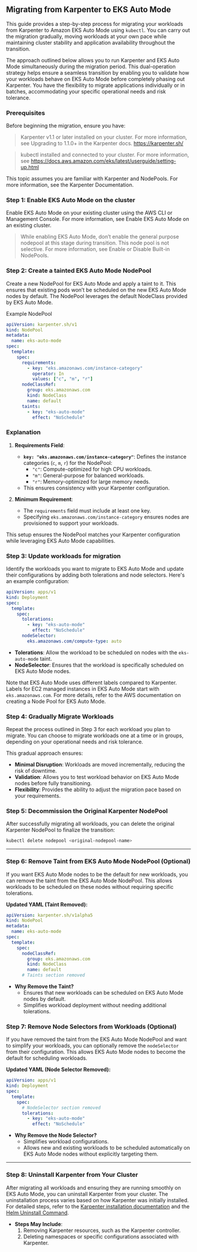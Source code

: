 ## Migrating from Karpenter to EKS Auto Mode
This guide provides a step-by-step process for migrating your workloads from Karpenter to Amazon EKS Auto Mode using `kubectl`. You can carry out the migration gradually, moving workloads at your own pace while maintaining cluster stability and application availability throughout the transition.

The approach outlined below allows you to run Karpenter and EKS Auto Mode simultaneously during the migration period. This dual-operation strategy helps ensure a seamless transition by enabling you to validate how your workloads behave on EKS Auto Mode before completely phasing out Karpenter. You have the flexibility to migrate applications individually or in batches, accommodating your specific operational needs and risk tolerance.

### Prerequisites

Before beginning the migration, ensure you have:

> Karpenter v1.1 or later installed on your cluster. For more information, see Upgrading to 1.1.0+ in the Karpenter docs. https://karpenter.sh/

> kubectl installed and connected to your cluster. For more information, see https://docs.aws.amazon.com/eks/latest/userguide/setting-up.html

This topic assumes you are familiar with Karpenter and NodePools. For more information, see the Karpenter Documentation.

### Step 1: Enable EKS Auto Mode on the cluster

Enable EKS Auto Mode on your existing cluster using the AWS CLI or Management Console. For more information, see Enable EKS Auto Mode on an existing cluster.


> While enabling EKS Auto Mode, don’t enable the general purpose nodepool at this stage during transition. This node pool is not selective. For more information, see Enable or Disable Built-in NodePools.
>
### Step 2: Create a tainted EKS Auto Mode NodePool


Create a new NodePool for EKS Auto Mode and apply a taint to it. This ensures that existing pods won’t be scheduled on the new EKS Auto Mode nodes by default. The NodePool leverages the default NodeClass provided by EKS Auto Mode.

Example NodePool

```yaml
apiVersion: karpenter.sh/v1
kind: NodePool
metadata:
  name: eks-auto-mode
spec:
  template:
    spec:
      requirements:
        - key: "eks.amazonaws.com/instance-category"
          operator: In
          values: ["c", "m", "r"]
      nodeClassRef:
        group: eks.amazonaws.com
        kind: NodeClass
        name: default
      taints:
        - key: "eks-auto-mode"
          effect: "NoSchedule"
```
### Explanation

1. **Requirements Field**:
   - **`key: "eks.amazonaws.com/instance-category"`**: Defines the instance categories (`c`, `m`, `r`) for the NodePool:
     - `"c"`: Compute-optimized for high CPU workloads.
     - `"m"`: General-purpose for balanced workloads.
     - `"r"`: Memory-optimized for large memory needs.
   - This ensures consistency with your Karpenter configuration.

2. **Minimum Requirement**:
   - The `requirements` field must include at least one key.
   - Specifying `eks.amazonaws.com/instance-category` ensures nodes are provisioned to support your workloads.

This setup ensures the NodePool matches your Karpenter configuration while leveraging EKS Auto Mode capabilities.


### Step 3: Update workloads for migration

Identify the workloads you want to migrate to EKS Auto Mode and update their configurations by adding both tolerations and node selectors. Here's an example configuration:

```yaml
apiVersion: apps/v1
kind: Deployment
spec:
  template:
    spec:
      tolerations:
        - key: "eks-auto-mode"
          effect: "NoSchedule"
      nodeSelector:
        eks.amazonaws.com/compute-type: auto
```

- **Tolerations**: Allow the workload to be scheduled on nodes with the `eks-auto-mode` taint.
- **NodeSelector**: Ensures that the workload is specifically scheduled on EKS Auto Mode nodes.

Note that EKS Auto Mode uses different labels compared to Karpenter. Labels for EC2 managed instances in EKS Auto Mode start with `eks.amazonaws.com`. For more details, refer to the AWS documentation on creating a Node Pool for EKS Auto Mode.
### **Step 4: Gradually Migrate Workloads**

Repeat the process outlined in Step 3 for each workload you plan to migrate. You can choose to migrate workloads one at a time or in groups, depending on your operational needs and risk tolerance.

This gradual approach ensures:

- **Minimal Disruption**: Workloads are moved incrementally, reducing the risk of downtime.
- **Validation**: Allows you to test workload behavior on EKS Auto Mode nodes before fully transitioning.
- **Flexibility**: Provides the ability to adjust the migration pace based on your requirements.

### Step 5: Decommission the Original Karpenter NodePool

After successfully migrating all workloads, you can delete the original Karpenter NodePool to finalize the transition:

```bash
kubectl delete nodepool <original-nodepool-name>
```

---

### Step 6: Remove Taint from EKS Auto Mode NodePool (Optional)

If you want EKS Auto Mode nodes to be the default for new workloads, you can remove the taint from the EKS Auto Mode NodePool. This allows workloads to be scheduled on these nodes without requiring specific tolerations.

**Updated YAML (Taint Removed):**

```yaml
apiVersion: karpenter.sh/v1alpha5
kind: NodePool
metadata:
  name: eks-auto-mode
spec:
  template:
    spec:
      nodeClassRef:
        group: eks.amazonaws.com
        kind: NodeClass
        name: default
      # Taints section removed
```

- **Why Remove the Taint?**
  - Ensures that new workloads can be scheduled on EKS Auto Mode nodes by default.
  - Simplifies workload deployment without needing additional tolerations.
### Step 7: Remove Node Selectors from Workloads (Optional)

If you have removed the taint from the EKS Auto Mode NodePool and want to simplify your workloads, you can optionally remove the `nodeSelector` from their configuration. This allows EKS Auto Mode nodes to become the default for scheduling workloads.

**Updated YAML (Node Selector Removed):**

```yaml
apiVersion: apps/v1
kind: Deployment
spec:
  template:
    spec:
      # NodeSelector section removed
      tolerations:
        - key: "eks-auto-mode"
          effect: "NoSchedule"
```

- **Why Remove the Node Selector?**
  - Simplifies workload configurations.
  - Allows new and existing workloads to be scheduled automatically on EKS Auto Mode nodes without explicitly targeting them.

---

### Step 8: Uninstall Karpenter from Your Cluster

After migrating all workloads and ensuring they are running smoothly on EKS Auto Mode, you can uninstall Karpenter from your cluster. The uninstallation process varies based on how Karpenter was initially installed. For detailed steps, refer to the [Karpenter installation documentation](https://karpenter.sh/docs/getting-started/) and the [Helm Uninstall Command](https://helm.sh/docs/helm/helm_uninstall/).

- **Steps May Include**:
  1. Removing Karpenter resources, such as the Karpenter controller.
  2. Deleting namespaces or specific configurations associated with Karpenter.

